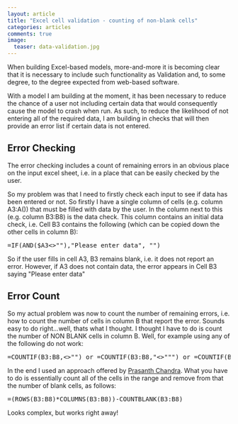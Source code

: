 ```yaml
---
layout: article
title: "Excel cell validation - counting of non-blank cells"
categories: articles
comments: true
image:
  teaser: data-validation.jpg
---
```


When building Excel-based models, more-and-more it is becoming clear that it is necessary to include such functionality as Validation and, to some degree, to the degree expected from web-based software.

With a model I am building at the moment, it has been necessary to reduce the chance of a user not including certain data that would consequently cause the model to crash when run.  As such, to reduce the likelihood of not entering all of the required data, I am building in checks that will then provide an error list if certain data is not entered.

## Error Checking

The error checking includes a count of remaining errors in an obvious place on the input excel sheet, i.e. in a place that can be easily checked by the user.

So my problem was that I need to firstly check each input to see if data has been entered or not.  So firstly I have a single column of cells (e.g. column A3:A()) that must be filled with data by the user.  In the column next to this (e.g. column B3:B8) is the data check.  This column contains an initial data check, i.e. Cell B3 contains the following (which can be copied down the other cells in column B):

<pre>=IF(AND($A3<>""),"Please enter data", "")</pre>

So if the user fills in cell A3, B3 remains blank, i.e. it does not report an error.  However, if A3 does not contain data, the error appears in Cell B3 saying "Please enter data"

## Error Count

So my actual problem was now to count the number of remaining errors, i.e. how to count the number of cells in column B that report the error.  Sounds easy to do right...well, thats what I thought.  I thought I have to do is count the number of NON BLANK cells in column B.  Well, for example using any of the following do not work:

<pre>=COUNTIF(B3:B8,<>"") or =COUNTIF(B3:B8,"<>""") or =COUNTIF(B3:B8,"<>")</pre>

In the end I used an approach offered by [Prasanth Chandra](http://pcsplace.com/tips-n-tricks/how-to-count-blank-and-non-blank-cells-in-ms-excel/).  What you have to do is essentially count all of the cells in the range and remove from that the number of blank cells, as follows:

<pre>=(ROWS(B3:B8)*COLUMNS(B3:B8))-COUNTBLANK(B3:B8)</pre>

Looks complex, but works right away!
